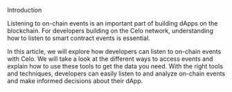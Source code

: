 Introduction​

Listening to on-chain events is an important part of building dApps on the blockchain. For developers building on the Celo network, understanding how to listen to smart contract events is essential.


In this article, we will explore how developers can listen to on-chain events with Celo. We will take a look at the different ways to access events and explain how to use these tools to get the data you need. With the right tools and techniques, developers can easily listen to and analyze on-chain events and make informed decisions about their dApp.
